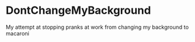 # DontChangeMyBackground
My attempt at stopping pranks at work from changing my background to macaroni

